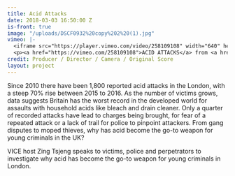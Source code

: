 ```yaml
---
title: Acid Attacks
date: 2018-03-03 16:50:00 Z
is-front: true
image: "/uploads/DSCF0932%20copy%202%20(1).jpg"
vimeo: |-
  <iframe src="https://player.vimeo.com/video/258109108" width="640" height="360" frameborder="0" webkitallowfullscreen mozallowfullscreen allowfullscreen></iframe>
  <p><a href="https://vimeo.com/258109108">ACID ATTACKS</a> from <a href="https://vimeo.com/grantarmour">Grant Armour</a> on <a href="https://vimeo.com">Vimeo</a>.</p>
credit: Producer / Director / Camera / Original Score
layout: project
---
```


Since 2010 there have been 1,800 reported acid attacks in the London, with a steep 70% rise between 2015 to 2016. As the number of victims grows, data suggests Britain has the worst record in the developed world for assaults with household acids like bleach and drain cleaner. Only a quarter of recorded attacks have lead to charges being brought, for fear of a repeated attack or a lack of trail for police to pinpoint attackers. From gang disputes to moped thieves, why has acid become the go-to weapon for young criminals in the UK? 

VICE host Zing Tsjeng speaks to victims, police and perpetrators to investigate why acid has become the go-to weapon for young criminals in London.